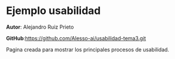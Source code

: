 # Ejemplo usabilidad


**Autor**: Alejandro Ruiz Prieto

**GitHub**:https://github.com/Alesso-ai/usabilidad-tema3.git


Pagina creada para mostrar los principales procesos de usabilidad.